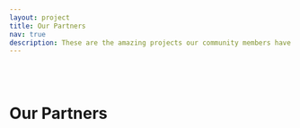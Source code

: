```yaml
---
layout: project
title: Our Partners
nav: true
description: These are the amazing projects our community members have made!
---
```



<br>
<br>

# Our Partners


<br>
<br>
